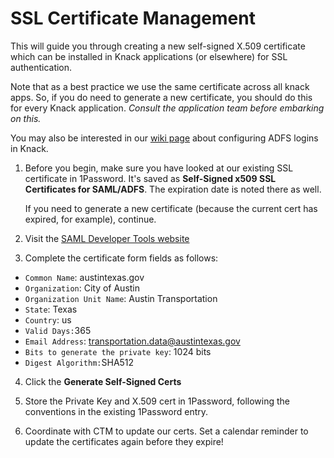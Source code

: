 # SSL Certificate Management

This will guide you through creating a new self-signed X.509 certificate which can be installed in Knack applications \(or elsewhere\) for SSL authentication.

Note that as a best practice we use the same certificate across all knack apps. So, if you do need to generate a new certificate, you should do this for every Knack application. _Consult the application team before embarking on this._

You may also be interested in our [wiki page](https://atd-dts.gitbook.io/atd-knack-operations/knack/single-sign-on/ssl-certificate-management) about configuring ADFS logins in Knack.

1. Before you begin, make sure you have looked at our existing SSL certificate in 1Password. It's saved as **Self-Signed x509 SSL Certificates for SAML/ADFS**. The expiration date is noted there as well.

   If you need to generate a new certificate \(because the current cert has expired, for example\), continue.

2. Visit the [SAML Developer Tools website](https://www.samltool.com/self_signed_certs.php)
3. Complete the certificate form fields as follows:

* `Common Name`: austintexas.gov
* `Organization`: City of Austin
* `Organization Unit Name`: Austin Transportation
* `State`: Texas
* `Country`: us
* `Valid Days:`365
* `Email Address`: transportation.data@austintexas.gov
* `Bits to generate the private key`: 1024 bits
* `Digest Algorithm:`SHA512

4. Click the **Generate Self-Signed Certs** 

5. Store the Private Key and X.509 cert in 1Password, following the conventions in the existing 1Password entry.

6. Coordinate with CTM to update our certs. Set a calendar reminder to update the certificates again before they expire!

